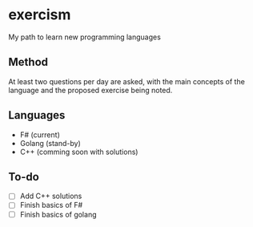 # exercism

My path to learn new programming languages

## Method

At least two questions per day are asked, with the main concepts of the language and the proposed exercise being noted.

## Languages

- F# (current)
- Golang (stand-by)
- C++ (comming soon with solutions)

## To-do

- [ ] Add C++ solutions
- [ ] Finish basics of F#
- [ ] Finish basics of golang
